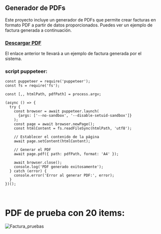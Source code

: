 ## Generador de PDFs

Este proyecto incluye un generador de PDFs que permite crear facturas en formato PDF a partir de datos proporcionados. Puedes ver un ejemplo de factura generada a continuación.

### [Descargar PDF](https://github.com/user-attachments/files/16464937/Factura-2024-08-01-Tech.Solutions.S.A.pdf)

El enlace anterior te llevará a un ejemplo de factura generada por el sistema.

<h3>script puppeteer:</h3>

```
const puppeteer = require('puppeteer');
const fs = require('fs');

const [,, htmlPath, pdfPath] = process.argv;

(async () => {
  try {
    const browser = await puppeteer.launch(
      {args: ['--no-sandbox', '--disable-setuid-sandbox']}
    );
    const page = await browser.newPage();
    const htmlContent = fs.readFileSync(htmlPath, 'utf8');
    
    // Establecer el contenido de la página
    await page.setContent(htmlContent);

    // Generar el PDF
    await page.pdf({ path: pdfPath, format: 'A4' });
    
    await browser.close();
    console.log('PDF generado exitosamente');
  } catch (error) {
    console.error('Error al generar PDF:', error);
  }
})();

```
<img src="https://github.com/user-attachments/assets/f576d4bf-53f1-4b53-ae2b-4728d5e1be08" width="0px" height="0px">
<img src="https://github.com/user-attachments/assets/d715a40f-5e77-4135-b636-d664b59b17b4" width="0px" height="0px">
<img src="https://github.com/user-attachments/assets/f1b448e4-0c8f-4eb9-af67-2ffad6015a2d" width="0px" height="0px">



<h1>PDF de prueba con 20 items:</h1>

<img src="https://github.com/user-attachments/assets/d557b6cb-5ae2-4348-9d5a-5c78b16cbbd9" alt="Factura_pruebas" />

